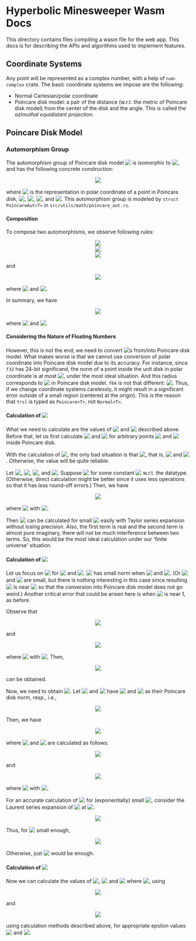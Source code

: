 # Hyperbolic Minesweeper Wasm Docs

This directory contains files compiling a wasm file for the web app. This docs is for describing the APIs and algorithms used to implement features.

## Coordinate Systems

Any point will be represented as a complex number, with a help of `num-complex` crate. The basic coordinate systems we impose are the following:

* Normal Cartesian/polar coordinate
* Poincare disk model: a pair of the distance (w.r.t. the metric of Poincare disk model) from the center of the disk and the angle. This is called the *azimuthal equidistant projection*.


## Poincare Disk Model

### Automorphism Group

The automorphism group of Poincare disk model <!-- $C_\infty$ --> <img style="transform: translateY(0.1em); background: white;" src="https://i.upmath.me/svg/C_%5Cinfty"> is isomorphic to <!-- $\mathrm{PSL}(2;\mathbb R)$ --> <img style="transform: translateY(0.1em); background: white;" src="https://i.upmath.me/svg/%5Cmathrm%7BPSL%7D(2%3B%5Cmathbb%20R)">, and has the following concrete construction:

<!-- $$f = \dagger^{n} \circ R_\theta \circ T_v \in \mathrm{Aut}(C_\infty)$$ --> 

<div align="center"><img style="background: white;" src="https://i.upmath.me/svg/f%20%3D%20%5Cdagger%5E%7Bn%7D%20%5Ccirc%20R_%5Ctheta%20%5Ccirc%20T_v%20%5Cin%20%5Cmathrm%7BAut%7D(C_%5Cinfty)"></div>

where <!-- $v$ --> <img style="transform: translateY(0.1em); background: white;" src="https://i.upmath.me/svg/v"> is the representation in polar coordinate of a point in Poincare disk, <!-- $n\in\{0,1\}$ --> <img style="transform: translateY(0.1em); background: white;" src="https://i.upmath.me/svg/n%5Cin%5C%7B0%2C1%5C%7D">, <!-- $T_v(z) = \frac{z + v}{\bar v z + 1}$ --> <img style="transform: translateY(0.1em); background: white;" src="https://i.upmath.me/svg/T_v(z)%20%3D%20%5Cfrac%7Bz%20%2B%20v%7D%7B%5Cbar%20v%20z%20%2B%201%7D">, <!-- $R_\theta(z) = e^{i\theta}z$ --> <img style="transform: translateY(0.1em); background: white;" src="https://i.upmath.me/svg/R_%5Ctheta(z)%20%3D%20e%5E%7Bi%5Ctheta%7Dz">, and <!-- $\dagger(z) = \bar{z}$ --> <img style="transform: translateY(0.1em); background: white;" src="https://i.upmath.me/svg/%5Cdagger(z)%20%3D%20%5Cbar%7Bz%7D">. This automorphism group is modeled by `struct PoincareAut<T>` in `src/utils/math/poincare_aut.rs`.


#### Composition

To compose two automorphisms, we observe following rules:

<!-- $$T_w \circ \dagger(z) = \frac{\bar{z} + w}{\overline{wz} + 1} = \overline{\left(\frac{z + \bar{w}}{wz + 1}\right)} = \dagger\circ T_{\bar{w}}(z),$$ --> 

<div align="center"><img style="background: white;" src="https://i.upmath.me/svg/T_w%20%5Ccirc%20%5Cdagger(z)%20%3D%20%5Cfrac%7B%5Cbar%7Bz%7D%20%2B%20w%7D%7B%5Coverline%7Bwz%7D%20%2B%201%7D%20%3D%20%5Coverline%7B%5Cleft(%5Cfrac%7Bz%20%2B%20%5Cbar%7Bw%7D%7D%7Bwz%20%2B%201%7D%5Cright)%7D%20%3D%20%5Cdagger%5Ccirc%20T_%7B%5Cbar%7Bw%7D%7D(z)%2C"></div>

<!-- $$R_\theta \circ \dagger(z) = e^{i\theta}\bar{z} = \overline{e^{-i\theta}z} = \dagger\circ R_{-\theta} (z),$$ --> 

<div align="center"><img style="background: white;" src="https://i.upmath.me/svg/R_%5Ctheta%20%5Ccirc%20%5Cdagger(z)%20%3D%20e%5E%7Bi%5Ctheta%7D%5Cbar%7Bz%7D%20%3D%20%5Coverline%7Be%5E%7B-i%5Ctheta%7Dz%7D%20%3D%20%5Cdagger%5Ccirc%20R_%7B-%5Ctheta%7D%20(z)%2C"></div>

<!-- $$T_w \circ R_\theta (z) = \frac{ e^{i\theta}z + w }{ \bar w e^{i\theta} z + 1 } = e^{i\theta} \frac{z + e^{-i\theta}w}{\overline{e^{-i\theta}w}z + 1} = R_\theta \circ T_{e^{-i\theta} w} (z),$$ --> 

<div align="center"><img style="background: white;" src="https://i.upmath.me/svg/T_w%20%5Ccirc%20R_%5Ctheta%20(z)%20%3D%20%5Cfrac%7B%20e%5E%7Bi%5Ctheta%7Dz%20%2B%20w%20%7D%7B%20%5Cbar%20w%20e%5E%7Bi%5Ctheta%7D%20z%20%2B%201%20%7D%20%3D%20e%5E%7Bi%5Ctheta%7D%20%5Cfrac%7Bz%20%2B%20e%5E%7B-i%5Ctheta%7Dw%7D%7B%5Coverline%7Be%5E%7B-i%5Ctheta%7Dw%7Dz%20%2B%201%7D%20%3D%20R_%5Ctheta%20%5Ccirc%20T_%7Be%5E%7B-i%5Ctheta%7D%20w%7D%20(z)%2C"></div>

and

<!-- $$T_w \circ T_v(z) = \frac{\frac{z + v}{\bar{v}z + 1} + w}{\bar{w} \frac{z + v}{\bar{v}z + 1} + 1} = \frac{(1 + \bar v w)z + (v + w)}{\overline{(v + w)}z + (1 + v \bar{w})} = R_\psi\circ T_u (z)$$ --> 

<div align="center"><img style="background: white;" src="https://i.upmath.me/svg/T_w%20%5Ccirc%20T_v(z)%20%3D%20%5Cfrac%7B%5Cfrac%7Bz%20%2B%20v%7D%7B%5Cbar%7Bv%7Dz%20%2B%201%7D%20%2B%20w%7D%7B%5Cbar%7Bw%7D%20%5Cfrac%7Bz%20%2B%20v%7D%7B%5Cbar%7Bv%7Dz%20%2B%201%7D%20%2B%201%7D%20%3D%20%5Cfrac%7B(1%20%2B%20%5Cbar%20v%20w)z%20%2B%20(v%20%2B%20w)%7D%7B%5Coverline%7B(v%20%2B%20w)%7Dz%20%2B%20(1%20%2B%20v%20%5Cbar%7Bw%7D)%7D%20%3D%20R_%5Cpsi%5Ccirc%20T_u%20(z)"></div>

where <!-- $\psi = \operatorname{arg} \frac{1 + \bar v w}{1 + v \bar w} = 2\operatorname{arg} (1 + \bar v w)$ --> <img style="transform: translateY(0.1em); background: white;" src="https://i.upmath.me/svg/%5Cpsi%20%3D%20%5Coperatorname%7Barg%7D%20%5Cfrac%7B1%20%2B%20%5Cbar%20v%20w%7D%7B1%20%2B%20v%20%5Cbar%20w%7D%20%3D%202%5Coperatorname%7Barg%7D%20(1%20%2B%20%5Cbar%20v%20w)"> and <!-- $u = \frac{v + w}{1 + \bar v w} = T_v(w)$ --> <img style="transform: translateY(0.1em); background: white;" src="https://i.upmath.me/svg/u%20%3D%20%5Cfrac%7Bv%20%2B%20w%7D%7B1%20%2B%20%5Cbar%20v%20w%7D%20%3D%20T_v(w)">.

In summary, we have

<!-- $$(\dagger^n \circ R_\varphi \circ T_w) \circ (\dagger^m \circ R_\theta \circ T_v) = \dagger^{n+m} \circ R_{\theta + (-1)^m \varphi + \psi} \circ T_u$$ --> 

<div align="center"><img style="background: white;" src="https://i.upmath.me/svg/(%5Cdagger%5En%20%5Ccirc%20R_%5Cvarphi%20%5Ccirc%20T_w)%20%5Ccirc%20(%5Cdagger%5Em%20%5Ccirc%20R_%5Ctheta%20%5Ccirc%20T_v)%20%3D%20%5Cdagger%5E%7Bn%2Bm%7D%20%5Ccirc%20R_%7B%5Ctheta%20%2B%20(-1)%5Em%20%5Cvarphi%20%2B%20%5Cpsi%7D%20%5Ccirc%20T_u"></div>

where <!-- $\psi = 2 \operatorname{arg}(1 + \bar v e^{-i\theta} \dagger^m (w)))$ --> <img style="transform: translateY(0.1em); background: white;" src="https://i.upmath.me/svg/%5Cpsi%20%3D%202%20%5Coperatorname%7Barg%7D(1%20%2B%20%5Cbar%20v%20e%5E%7B-i%5Ctheta%7D%20%5Cdagger%5Em%20(w)))"> and <!-- $u = T_v(e^{-i\theta} \dagger^m(w))$ --> <img style="transform: translateY(0.1em); background: white;" src="https://i.upmath.me/svg/u%20%3D%20T_v(e%5E%7B-i%5Ctheta%7D%20%5Cdagger%5Em(w))">.


#### Considering the Nature of Floating Numbers

However, this is not the end; we need to convert <!-- $T_v$ --> <img style="transform: translateY(0.1em); background: white;" src="https://i.upmath.me/svg/T_v">s from/into Poincare disk model. What makes worse is that we cannot use conversion of polar coordinate into Poincare disk model due to its accuracy. For instance, since `f32` has 24-bit significand, the norm of a point inside the unit disk in polar coordinate is at most <!-- $1 - 2^{-24}$ --> <img style="transform: translateY(0.1em); background: white;" src="https://i.upmath.me/svg/1%20-%202%5E%7B-24%7D">, under the most ideal situation. And this radius corresponds to <!-- $\log(2^{25} - 1) \approx 17.32868$ --> <img style="transform: translateY(0.1em); background: white;" src="https://i.upmath.me/svg/%5Clog(2%5E%7B25%7D%20-%201)%20%5Capprox%2017.32868"> in Poincare disk model. `f64` is not that different: <!-- $\log(2^{54} - 1) \approx 37.42995$ --> <img style="transform: translateY(0.1em); background: white;" src="https://i.upmath.me/svg/%5Clog(2%5E%7B54%7D%20-%201)%20%5Capprox%2037.42995">. Thus, if we change coordinate systems carelessly, it might result in a significant error outside of a small region (centered at the origin). This is the reason that `trsl` is typed as `Poincare<T>`, not `Normal<T>`.


#### Calculation of <!-- $\boldsymbol{1 + \bar v w}$ --> <img style="transform: translateY(0.1em); background: white;" src="https://i.upmath.me/svg/%5Cboldsymbol%7B1%20%2B%20%5Cbar%20v%20w%7D">

What we need to calculate are the values of <!-- $\psi$ --> <img style="transform: translateY(0.1em); background: white;" src="https://i.upmath.me/svg/%5Cpsi"> and <!-- $u$ --> <img style="transform: translateY(0.1em); background: white;" src="https://i.upmath.me/svg/u"> described above. Before that, let us first calculate <!-- $1 + \bar v w$ --> <img style="transform: translateY(0.1em); background: white;" src="https://i.upmath.me/svg/1%20%2B%20%5Cbar%20v%20w"> and <!-- $T_v(w)$ --> <img style="transform: translateY(0.1em); background: white;" src="https://i.upmath.me/svg/T_v(w)"> for arbitrary points <!-- $v$ --> <img style="transform: translateY(0.1em); background: white;" src="https://i.upmath.me/svg/v"> and <!-- $w$ --> <img style="transform: translateY(0.1em); background: white;" src="https://i.upmath.me/svg/w"> inside Poincare disk.

With the calculation of <!-- $1 + \bar{v} w$ --> <img style="transform: translateY(0.1em); background: white;" src="https://i.upmath.me/svg/1%20%2B%20%5Cbar%7Bv%7D%20w">, the only bad situation is that <!-- $1 + \bar{v} w \approx 0$ --> <img style="transform: translateY(0.1em); background: white;" src="https://i.upmath.me/svg/1%20%2B%20%5Cbar%7Bv%7D%20w%20%5Capprox%200">, that is, <!-- $|v|,|w|\approx 1$ --> <img style="transform: translateY(0.1em); background: white;" src="https://i.upmath.me/svg/%7Cv%7C%2C%7Cw%7C%5Capprox%201"> and <!-- $\operatorname{arg}(w) - \operatorname{arg}(v) \approx \pi \pmod{2\pi}$ --> <img style="transform: translateY(0.1em); background: white;" src="https://i.upmath.me/svg/%5Coperatorname%7Barg%7D(w)%20-%20%5Coperatorname%7Barg%7D(v)%20%5Capprox%20%5Cpi%20%5Cpmod%7B2%5Cpi%7D">. Otherwise, the value will be quite reliable.

Let <!-- $v = |v| e^{i\varpi}$ --> <img style="transform: translateY(0.1em); background: white;" src="https://i.upmath.me/svg/v%20%3D%20%7Cv%7C%20e%5E%7Bi%5Cvarpi%7D">, <!-- $w = |w| e^{i\varphi}$ --> <img style="transform: translateY(0.1em); background: white;" src="https://i.upmath.me/svg/w%20%3D%20%7Cw%7C%20e%5E%7Bi%5Cvarphi%7D">, <!-- $r_v^* := 1 - |v|$ --> <img style="transform: translateY(0.1em); background: white;" src="https://i.upmath.me/svg/r_v%5E*%20%3A%3D%201%20-%20%7Cv%7C">, and <!-- $r_w^* \coloneqq 1 - |w|$ --> <img style="transform: translateY(0.1em); background: white;" src="https://i.upmath.me/svg/r_w%5E*%20%5Ccoloneqq%201%20-%20%7Cw%7C">. Suppose <!-- $r_v^*, r_w^* < \varepsilon_r$ --> <img style="transform: translateY(0.1em); background: white;" src="https://i.upmath.me/svg/r_v%5E*%2C%20r_w%5E*%20%3C%20%5Cvarepsilon_r"> for some constant <!-- $\varepsilon_r > 0$ --> <img style="transform: translateY(0.1em); background: white;" src="https://i.upmath.me/svg/%5Cvarepsilon_r%20%3E%200"> w.r.t. the datatype. (Otherwise, direct calculation might be better since it uses less operations so that it has less round-off errors.) Then, we have

<!-- $$1 + \bar{v} w = 1 + (1 - r_v^*)(1 - r_w^*) e^{i(\varphi - \varpi)} = (r_v^* + r_w^* - r_v^* r_w^*) - |v||w|(e^{i\eta} - 1)$$ --> 

<div align="center"><img style="background: white;" src="https://i.upmath.me/svg/1%20%2B%20%5Cbar%7Bv%7D%20w%20%3D%201%20%2B%20(1%20-%20r_v%5E*)(1%20-%20r_w%5E*)%20e%5E%7Bi(%5Cvarphi%20-%20%5Cvarpi)%7D%20%3D%20(r_v%5E*%20%2B%20r_w%5E*%20-%20r_v%5E*%20r_w%5E*)%20-%20%7Cv%7C%7Cw%7C(e%5E%7Bi%5Ceta%7D%20-%201)"></div>

where <!-- $\eta = \varphi - \varpi + \pi = \operatorname{arg}(w) - \operatorname{arg}(v) + \pi \pmod{2\pi}$ --> <img style="transform: translateY(0.1em); background: white;" src="https://i.upmath.me/svg/%5Ceta%20%3D%20%5Cvarphi%20-%20%5Cvarpi%20%2B%20%5Cpi%20%3D%20%5Coperatorname%7Barg%7D(w)%20-%20%5Coperatorname%7Barg%7D(v)%20%2B%20%5Cpi%20%5Cpmod%7B2%5Cpi%7D"> with <!-- $|\eta| \ll 1$ --> <img style="transform: translateY(0.1em); background: white;" src="https://i.upmath.me/svg/%7C%5Ceta%7C%20%5Cll%201">.

Then <!-- $e^{i\eta} - 1$ --> <img style="transform: translateY(0.1em); background: white;" src="https://i.upmath.me/svg/e%5E%7Bi%5Ceta%7D%20-%201"> can be calculated for small <!-- $\eta$ --> <img style="transform: translateY(0.1em); background: white;" src="https://i.upmath.me/svg/%5Ceta"> easily with Taylor series expansion without losing precision. Also, the first term is real and the second term is almost pure imaginary, there will not be much interference between two terms. So, this would be the most ideal calculation under our 'finite universe' situation.


#### Calculation of <!-- $\boldsymbol{T_v(w)}$ --> <img style="transform: translateY(0.1em); background: white;" src="https://i.upmath.me/svg/%5Cboldsymbol%7BT_v(w)%7D">

Let us focus on <!-- $u = T_v(w) = \frac{v + w}{1 + \bar{v} w}$ --> <img style="transform: translateY(0.1em); background: white;" src="https://i.upmath.me/svg/u%20%3D%20T_v(w)%20%3D%20%5Cfrac%7Bv%20%2B%20w%7D%7B1%20%2B%20%5Cbar%7Bv%7D%20w%7D"> for <!-- $v=|v|e^{i\varpi}$ --> <img style="transform: translateY(0.1em); background: white;" src="https://i.upmath.me/svg/v%3D%7Cv%7Ce%5E%7Bi%5Cvarpi%7D"> and <!-- $w=|w|e^{i\varphi}$ --> <img style="transform: translateY(0.1em); background: white;" src="https://i.upmath.me/svg/w%3D%7Cw%7Ce%5E%7Bi%5Cvarphi%7D">. <!-- $v + w$ --> <img style="transform: translateY(0.1em); background: white;" src="https://i.upmath.me/svg/v%20%2B%20w"> has small norm when <!-- $\operatorname{arg}(v) - \operatorname{arg}(w) \approx \pi$ --> <img style="transform: translateY(0.1em); background: white;" src="https://i.upmath.me/svg/%5Coperatorname%7Barg%7D(v)%20-%20%5Coperatorname%7Barg%7D(w)%20%5Capprox%20%5Cpi"> and <!-- $|v| \approx |w|$ --> <img style="transform: translateY(0.1em); background: white;" src="https://i.upmath.me/svg/%7Cv%7C%20%5Capprox%20%7Cw%7C">. (Or <!-- $|v|$ --> <img style="transform: translateY(0.1em); background: white;" src="https://i.upmath.me/svg/%7Cv%7C"> and <!-- $|w|$ --> <img style="transform: translateY(0.1em); background: white;" src="https://i.upmath.me/svg/%7Cw%7C"> are small, but there is nothing interesting in this case since resulting <!-- $u$ --> <img style="transform: translateY(0.1em); background: white;" src="https://i.upmath.me/svg/u"> is near <!-- $0\in C_\infty$ --> <img style="transform: translateY(0.1em); background: white;" src="https://i.upmath.me/svg/0%5Cin%20C_%5Cinfty"> so that the conversion into Poincare disk model does not go weird.) Another critical error that could be arisen here is when <!-- $|u|$ --> <img style="transform: translateY(0.1em); background: white;" src="https://i.upmath.me/svg/%7Cu%7C"> is near 1, as before.

Observe that

<!-- $$1 - |u| = \frac{|1 + \bar{v} w| - |v + w|}{|1 + \bar{v} w|} = \frac{(1 - |v|)(1 - |w|)(1 + |v|)(1 + |w|)}{|1 + \bar{v} w|(|1 + \bar{v} w| + |v + w|)}$$ --> 

<div align="center"><img style="background: white;" src="https://i.upmath.me/svg/1%20-%20%7Cu%7C%20%3D%20%5Cfrac%7B%7C1%20%2B%20%5Cbar%7Bv%7D%20w%7C%20-%20%7Cv%20%2B%20w%7C%7D%7B%7C1%20%2B%20%5Cbar%7Bv%7D%20w%7C%7D%20%3D%20%5Cfrac%7B(1%20-%20%7Cv%7C)(1%20-%20%7Cw%7C)(1%20%2B%20%7Cv%7C)(1%20%2B%20%7Cw%7C)%7D%7B%7C1%20%2B%20%5Cbar%7Bv%7D%20w%7C(%7C1%20%2B%20%5Cbar%7Bv%7D%20w%7C%20%2B%20%7Cv%20%2B%20w%7C)%7D"></div>

and

<!-- $$v + w = |v| e^{i\varpi} + |w| e^{i\varphi} = e^{i\varpi} ((r_w^* - r_v^*) - |w|(e^{i\eta} - 1))$$ --> 

<div align="center"><img style="background: white;" src="https://i.upmath.me/svg/v%20%2B%20w%20%3D%20%7Cv%7C%20e%5E%7Bi%5Cvarpi%7D%20%2B%20%7Cw%7C%20e%5E%7Bi%5Cvarphi%7D%20%3D%20e%5E%7Bi%5Cvarpi%7D%20((r_w%5E*%20-%20r_v%5E*)%20-%20%7Cw%7C(e%5E%7Bi%5Ceta%7D%20-%201))"></div>

where <!-- $\eta = \varphi - \varpi + \pi = \operatorname{arg}(w) - \operatorname{arg}(v) + \pi \pmod{2\pi}$ --> <img style="transform: translateY(0.1em); background: white;" src="https://i.upmath.me/svg/%5Ceta%20%3D%20%5Cvarphi%20-%20%5Cvarpi%20%2B%20%5Cpi%20%3D%20%5Coperatorname%7Barg%7D(w)%20-%20%5Coperatorname%7Barg%7D(v)%20%2B%20%5Cpi%20%5Cpmod%7B2%5Cpi%7D"> with <!-- $|\eta| \ll 1$ --> <img style="transform: translateY(0.1em); background: white;" src="https://i.upmath.me/svg/%7C%5Ceta%7C%20%5Cll%201">. Then, 

<!-- $$\operatorname{arg}(u) = \operatorname{arg}(v + w) - \operatorname{arg}(1 + \bar{v} w)$$ --> 

<div align="center"><img style="background: white;" src="https://i.upmath.me/svg/%5Coperatorname%7Barg%7D(u)%20%3D%20%5Coperatorname%7Barg%7D(v%20%2B%20w)%20-%20%5Coperatorname%7Barg%7D(1%20%2B%20%5Cbar%7Bv%7D%20w)"></div>

can be obtained.

Now, we need to obtain <!-- $\delta_u$ --> <img style="transform: translateY(0.1em); background: white;" src="https://i.upmath.me/svg/%5Cdelta_u">. Let <!-- $v$ --> <img style="transform: translateY(0.1em); background: white;" src="https://i.upmath.me/svg/v"> and <!-- $w$ --> <img style="transform: translateY(0.1em); background: white;" src="https://i.upmath.me/svg/w"> have <!-- $\delta_v$ --> <img style="transform: translateY(0.1em); background: white;" src="https://i.upmath.me/svg/%5Cdelta_v"> and <!-- $\delta_w$ --> <img style="transform: translateY(0.1em); background: white;" src="https://i.upmath.me/svg/%5Cdelta_w"> as their Poincare disk norm, resp., i.e.,

<!-- $$r_v^* = 1 - |v| = \frac{2}{e^{\delta_v} + 1}, \quad r_w^* = 1 - |w| = \frac{2}{e^{\delta_w} + 1}.$$ --> 

<div align="center"><img style="background: white;" src="https://i.upmath.me/svg/r_v%5E*%20%3D%201%20-%20%7Cv%7C%20%3D%20%5Cfrac%7B2%7D%7Be%5E%7B%5Cdelta_v%7D%20%2B%201%7D%2C%20%5Cquad%20r_w%5E*%20%3D%201%20-%20%7Cw%7C%20%3D%20%5Cfrac%7B2%7D%7Be%5E%7B%5Cdelta_w%7D%20%2B%201%7D."></div>

Then, we have <!-- $$r_u^* = 1 - |u| = \frac{4e^{\delta_v}}{(e^{\delta_v} + 1)^2}\cdot\frac{4e^{\delta_w}}{(e^{\delta_w} + 1)^2}\cdot \frac{1}{|1 + \bar{v} {w}|(|1 + \bar{v} {w}| + |v + {w}|)}$$ --> 

<div align="center"><img style="background: white;" src="https://i.upmath.me/svg/r_u%5E*%20%3D%201%20-%20%7Cu%7C%20%3D%20%5Cfrac%7B4e%5E%7B%5Cdelta_v%7D%7D%7B(e%5E%7B%5Cdelta_v%7D%20%2B%201)%5E2%7D%5Ccdot%5Cfrac%7B4e%5E%7B%5Cdelta_w%7D%7D%7B(e%5E%7B%5Cdelta_w%7D%20%2B%201)%5E2%7D%5Ccdot%20%5Cfrac%7B1%7D%7B%7C1%20%2B%20%5Cbar%7Bv%7D%20%7Bw%7D%7C(%7C1%20%2B%20%5Cbar%7Bv%7D%20%7Bw%7D%7C%20%2B%20%7Cv%20%2B%20%7Bw%7D%7C)%7D"></div>

where <!-- $1 + \bar{v} w$ --> <img style="transform: translateY(0.1em); background: white;" src="https://i.upmath.me/svg/1%20%2B%20%5Cbar%7Bv%7D%20w"> and <!-- $v + w$ --> <img style="transform: translateY(0.1em); background: white;" src="https://i.upmath.me/svg/v%20%2B%20w"> are calculated as follows:

<!-- $$1 + \bar{v} w = \begin{cases}
\frac{2(e^{\delta_v} + e^{\delta_w})}{(e^{\delta_v} + 1)(e^{\delta_w} + 1)} - \frac{(e^{\delta_v} - 1)(e^{\delta_w} - 1)}{(e^{\delta_v} + 1)(e^{\delta_w} + 1)}(e^{i\eta} - 1), & r_v^* ,r_w^* < \varepsilon_r\text{ and }|\eta| < \varepsilon_{\eta}  \\
\text{direct calculation}, &\text{otherwise}
\end{cases} $$ --> 

<div align="center"><img style="background: white;" src="https://i.upmath.me/svg/1%20%2B%20%5Cbar%7Bv%7D%20w%20%3D%20%5Cbegin%7Bcases%7D%0D%0A%5Cfrac%7B2(e%5E%7B%5Cdelta_v%7D%20%2B%20e%5E%7B%5Cdelta_w%7D)%7D%7B(e%5E%7B%5Cdelta_v%7D%20%2B%201)(e%5E%7B%5Cdelta_w%7D%20%2B%201)%7D%20-%20%5Cfrac%7B(e%5E%7B%5Cdelta_v%7D%20-%201)(e%5E%7B%5Cdelta_w%7D%20-%201)%7D%7B(e%5E%7B%5Cdelta_v%7D%20%2B%201)(e%5E%7B%5Cdelta_w%7D%20%2B%201)%7D(e%5E%7Bi%5Ceta%7D%20-%201)%2C%20%26%20r_v%5E*%20%2Cr_w%5E*%20%3C%20%5Cvarepsilon_r%5Ctext%7B%20and%20%7D%7C%5Ceta%7C%20%3C%20%5Cvarepsilon_%7B%5Ceta%7D%20%20%5C%5C%0D%0A%5Ctext%7Bdirect%20calculation%7D%2C%20%26%5Ctext%7Botherwise%7D%0D%0A%5Cend%7Bcases%7D"></div>

and

<!-- $$ v + w = \begin{cases}
e^{i\varpi} \left(\frac{2(e^{\delta_v} + e^{\delta_w})}{(e^{\delta_v} + 1)(e^{\delta_w} + 1)} - \frac{e^{\delta_w} - 1}{e^{\delta_w} + 1}(e^{i\eta} - 1)\right), & \bigl| |v| - |w| \bigr| < \varepsilon_r\text{ and }|\eta| < \varepsilon_{\eta}  \\
\text{direct calculation}, &\text{otherwise}
\end{cases} $$ --> 

<div align="center"><img style="background: white;" src="https://i.upmath.me/svg/v%20%2B%20w%20%3D%20%5Cbegin%7Bcases%7D%0D%0Ae%5E%7Bi%5Cvarpi%7D%20%5Cleft(%5Cfrac%7B2(e%5E%7B%5Cdelta_v%7D%20%2B%20e%5E%7B%5Cdelta_w%7D)%7D%7B(e%5E%7B%5Cdelta_v%7D%20%2B%201)(e%5E%7B%5Cdelta_w%7D%20%2B%201)%7D%20-%20%5Cfrac%7Be%5E%7B%5Cdelta_w%7D%20-%201%7D%7Be%5E%7B%5Cdelta_w%7D%20%2B%201%7D(e%5E%7Bi%5Ceta%7D%20-%201)%5Cright)%2C%20%26%20%5Cbigl%7C%20%7Cv%7C%20-%20%7Cw%7C%20%5Cbigr%7C%20%3C%20%5Cvarepsilon_r%5Ctext%7B%20and%20%7D%7C%5Ceta%7C%20%3C%20%5Cvarepsilon_%7B%5Ceta%7D%20%20%5C%5C%0D%0A%5Ctext%7Bdirect%20calculation%7D%2C%20%26%5Ctext%7Botherwise%7D%0D%0A%5Cend%7Bcases%7D"></div>

where <!-- $\eta = \varphi - \varpi + \pi = \operatorname{arg}(w) - \operatorname{arg}(v) + \pi \pmod{2\pi}$ --> <img style="transform: translateY(0.1em); background: white;" src="https://i.upmath.me/svg/%5Ceta%20%3D%20%5Cvarphi%20-%20%5Cvarpi%20%2B%20%5Cpi%20%3D%20%5Coperatorname%7Barg%7D(w)%20-%20%5Coperatorname%7Barg%7D(v)%20%2B%20%5Cpi%20%5Cpmod%7B2%5Cpi%7D"> with <!-- $|\eta| \ll 1$ --> <img style="transform: translateY(0.1em); background: white;" src="https://i.upmath.me/svg/%7C%5Ceta%7C%20%5Cll%201">.

For an accurate calculation of <!-- $\delta_u = \log\left( \frac{2}{r_u^*} - 1 \right)$ --> <img style="transform: translateY(0.1em); background: white;" src="https://i.upmath.me/svg/%5Cdelta_u%20%3D%20%5Clog%5Cleft(%20%5Cfrac%7B2%7D%7Br_u%5E*%7D%20-%201%20%5Cright)"> for (exponentially) small <!-- $r_u^*$ --> <img style="transform: translateY(0.1em); background: white;" src="https://i.upmath.me/svg/r_u%5E*">, consider the Laurent series expansion of <!-- $\log x - \log(x-1)$ --> <img style="transform: translateY(0.1em); background: white;" src="https://i.upmath.me/svg/%5Clog%20x%20-%20%5Clog(x-1)"> at <!-- $x=\infty$ --> <img style="transform: translateY(0.1em); background: white;" src="https://i.upmath.me/svg/x%3D%5Cinfty">:

<!-- $$ \log x - \log(x\mp 1) = \sum_{k=1}^\infty \frac{(\pm 1)^k}{kx^k}. $$ --> 

<div align="center"><img style="background: white;" src="https://i.upmath.me/svg/%5Clog%20x%20-%20%5Clog(x%5Cmp%201)%20%3D%20%5Csum_%7Bk%3D1%7D%5E%5Cinfty%20%5Cfrac%7B(%5Cpm%201)%5Ek%7D%7Bkx%5Ek%7D."></div>

Thus, for <!-- $r_u^* < \varepsilon_r$ --> <img style="transform: translateY(0.1em); background: white;" src="https://i.upmath.me/svg/r_u%5E*%20%3C%20%5Cvarepsilon_r"> small enough,

<!-- $$ \begin{aligned}
\delta_u = \log\left( \frac{2}{r_u^*} - 1 \right) &= \log \frac{2}{r_u^*} - \sum_{k=1}^\infty \frac{(r_u^*)^k}{k 2^k}
\\&= 2 \log(e^{\delta_v} + 1) + 2\log(e^{\delta_w} + 1) - \log 8 - (\delta_v + \delta_w)
\\&\quad - \log |1+\bar v w| - \log(|1+\bar v w| + |v + w|) - \sum_{k=1}^\infty \frac{(r_u^*)^k}{k 2^k}
\\&= (\delta_v + \delta_w) - \log 8 + 2 \log(1 + e^{-\delta_v}) + 2\log(1 + e^{-\delta_w})
\\&\quad - \log |1+\bar v w| - \log(|1+\bar v w| + |v + w|) - \sum_{k=1}^\infty \frac{(r_u^*)^k}{k 2^k}.
\end{aligned} $$ --> 

<div align="center"><img style="background: white;" src="https://i.upmath.me/svg/%5Cbegin%7Baligned%7D%0D%0A%5Cdelta_u%20%3D%20%5Clog%5Cleft(%20%5Cfrac%7B2%7D%7Br_u%5E*%7D%20-%201%20%5Cright)%20%26%3D%20%5Clog%20%5Cfrac%7B2%7D%7Br_u%5E*%7D%20-%20%5Csum_%7Bk%3D1%7D%5E%5Cinfty%20%5Cfrac%7B(r_u%5E*)%5Ek%7D%7Bk%202%5Ek%7D%0D%0A%5C%5C%26%3D%202%20%5Clog(e%5E%7B%5Cdelta_v%7D%20%2B%201)%20%2B%202%5Clog(e%5E%7B%5Cdelta_w%7D%20%2B%201)%20-%20%5Clog%208%20-%20(%5Cdelta_v%20%2B%20%5Cdelta_w)%0D%0A%5C%5C%26%5Cquad%20-%20%5Clog%20%7C1%2B%5Cbar%20v%20w%7C%20-%20%5Clog(%7C1%2B%5Cbar%20v%20w%7C%20%2B%20%7Cv%20%2B%20w%7C)%20-%20%5Csum_%7Bk%3D1%7D%5E%5Cinfty%20%5Cfrac%7B(r_u%5E*)%5Ek%7D%7Bk%202%5Ek%7D%0D%0A%5C%5C%26%3D%20(%5Cdelta_v%20%2B%20%5Cdelta_w)%20-%20%5Clog%208%20%2B%202%20%5Clog(1%20%2B%20e%5E%7B-%5Cdelta_v%7D)%20%2B%202%5Clog(1%20%2B%20e%5E%7B-%5Cdelta_w%7D)%0D%0A%5C%5C%26%5Cquad%20-%20%5Clog%20%7C1%2B%5Cbar%20v%20w%7C%20-%20%5Clog(%7C1%2B%5Cbar%20v%20w%7C%20%2B%20%7Cv%20%2B%20w%7C)%20-%20%5Csum_%7Bk%3D1%7D%5E%5Cinfty%20%5Cfrac%7B(r_u%5E*)%5Ek%7D%7Bk%202%5Ek%7D.%0D%0A%5Cend%7Baligned%7D"></div>

Otherwise, just <!-- $\delta_u = \log\left(\frac{2}{r_u^*} - 1\right)$ --> <img style="transform: translateY(0.1em); background: white;" src="https://i.upmath.me/svg/%5Cdelta_u%20%3D%20%5Clog%5Cleft(%5Cfrac%7B2%7D%7Br_u%5E*%7D%20-%201%5Cright)"> would be enough.


#### Calculation of <!-- $\boldsymbol{T_{e^{-i\theta} \dagger^m(w)} \circ T_v = R_\psi \circ T_u}$ --> <img style="transform: translateY(0.1em); background: white;" src="https://i.upmath.me/svg/%5Cboldsymbol%7BT_%7Be%5E%7B-i%5Ctheta%7D%20%5Cdagger%5Em(w)%7D%20%5Ccirc%20T_v%20%3D%20R_%5Cpsi%20%5Ccirc%20T_u%7D">

Now we can calculate the values of <!-- $\psi$ --> <img style="transform: translateY(0.1em); background: white;" src="https://i.upmath.me/svg/%5Cpsi">, <!-- $\delta_u$ --> <img style="transform: translateY(0.1em); background: white;" src="https://i.upmath.me/svg/%5Cdelta_u"> and <!-- $\operatorname{arg}(u)$ --> <img style="transform: translateY(0.1em); background: white;" src="https://i.upmath.me/svg/%5Coperatorname%7Barg%7D(u)"> where <!-- $T_{e^{-i\theta} \dagger^m(w)} \circ T_v = R_\psi \circ T_u$ --> <img style="transform: translateY(0.1em); background: white;" src="https://i.upmath.me/svg/T_%7Be%5E%7B-i%5Ctheta%7D%20%5Cdagger%5Em(w)%7D%20%5Ccirc%20T_v%20%3D%20R_%5Cpsi%20%5Ccirc%20T_u">, using

<!-- $$ \psi = 2 \operatorname{arg}(1 + \bar v \cdot e^{-i\theta} \dagger^m (w)) $$ --> 

<div align="center"><img style="background: white;" src="https://i.upmath.me/svg/%5Cpsi%20%3D%202%20%5Coperatorname%7Barg%7D(1%20%2B%20%5Cbar%20v%20%5Ccdot%20e%5E%7B-i%5Ctheta%7D%20%5Cdagger%5Em%20(w))"></div>

and

<!-- $$ u = T_v(e^{-i\theta} \dagger^m(w)) $$ --> 

<div align="center"><img style="background: white;" src="https://i.upmath.me/svg/u%20%3D%20T_v(e%5E%7B-i%5Ctheta%7D%20%5Cdagger%5Em(w))"></div>

using calculation methods described above, for appropriate epsilon values <!-- $\varepsilon_r$ --> <img style="transform: translateY(0.1em); background: white;" src="https://i.upmath.me/svg/%5Cvarepsilon_r"> and <!-- $\varepsilon_\eta$ --> <img style="transform: translateY(0.1em); background: white;" src="https://i.upmath.me/svg/%5Cvarepsilon_%5Ceta">.


